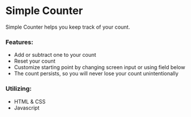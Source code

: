 # Simple Counter
Simple Counter helps you keep track of your count.

### Features:
- Add or subtract one to your count
- Reset your count
- Customize starting point by changing screen input or using field below
- The count persists, so you will never lose your count unintentionally

### Utilizing:
- HTML & CSS
- Javascript
